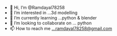 - 👋 Hi, I’m @Ramdayal78258
- 👀 I’m interested in ...3d modelling
- 🌱 I’m currently learning ...python & blender
- 💞️ I’m looking to collaborate on ... python
- 📫 How to reach me ...ramdayal78258@gmail.com

<!---
Ramdayal78258/Ramdayal78258 is a ✨ special ✨ repository because its `README.md` (this file) appears on your GitHub profile.
You can click the Preview link to take a look at your changes.
--->
